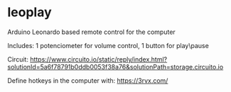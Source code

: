 # leoplay
Arduino Leonardo based remote control for the computer

Includes:
1 potenciometer for volume control,
1 button for play\pause

Circuit: https://www.circuito.io/static/reply/index.html?solutionId=5a6f78791b0ddb0053f38a76&solutionPath=storage.circuito.io

Define hotkeys in the computer with: https://3rvx.com/
